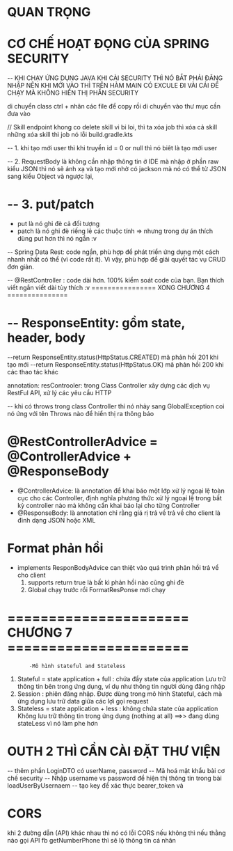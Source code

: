 # QUAN TRỌNG 
# CƠ CHẾ HOẠT ĐỌNG CỦA SPRING SECURITY
 -- KHI CHẠY ỨNG DỤNG JAVA KHI CÀI SECURITY THÌ NÓ BẮT PHẢI ĐĂNG NHẬP NÊN KHI MỚI VÀO THÌ
 TRÊN HÀM MAIN CÓ EXCULE ĐI VÀI CÁI ĐỂ CHẠY MÀ KHÔNG HIỂN THỊ PHẦN SECURITY

di chuyển class ctrl + nhân các file để copy rồi di chuyển vào thư mục cần đưa vào 

// Skill endpoint khong co delete skill vi bi loi, thì ta xóa job thì xóa cả skill những xóa skill thì job nó lỗi 
build.gradle.kts


-- 1. khi tạo mới user thì khi truyền id = 0 or null thì nó biêt là tạo mới user

-- 2. RequestBody là không cần nhập thông tin ở IDE mà nhập ở phần raw kiểu JSON thì nó sẽ ánh xạ và tạo mới nhờ có jackson mà nó có thể từ JSON sang kiểu Object và ngược lại, 

# -- 3. put/patch
  - put là nó ghi đè cả đối tượng
  - patch là nó ghi đè riếng lẻ các thuộc tính
  => nhưng trong dự án thích dùng put hơn thì nó ngắn :v

-- Spring Data Rest: code ngắn, phù hợp để phát triển ứng dụng một cách nhanh nhất có
thể (vì code rất ít). Vì vậy, phù hợp để giải quyết tác vụ CRUD đơn giản.

-- @RestController : code dài hơn. 100% kiểm soát code của bạn. Bạn thích viết ngắn viết
dài tùy thích :v
     ================ XONG CHƯƠNG 4  ===============

# -- ResponseEntity: gồm state, header, body  

   --return ResponseEntity.status(HttpStatus.CREATED) mã phản hồi 201 khi tạo mới
   --return ResponseEntity.status(HttpStatus.OK) mã phản hồi 200 khi các thao tác khác

annotation: resControoler: trong Class Controller xây dựng các dịch vụ RestFul API, xử lý các yêu cầu HTTP

-- khi có throws trong class Controller thì nó nhảy sang GlobalException coi nó ứng với tên Throws nào để hiển thị ra thông báo

 # @RestControllerAdvice = @ControllerAdvice + @ResponseBody

  + @ControllerAdvice: là annotation để khai báo một lớp xử lý ngoại lệ toàn cục cho các Controller, định nghĩa phương thức xử lý ngoại lệ trong bất kỳ controller nào mà không cần khai báo lại cho từng Controller
  + @ResponseBody: là annotation chỉ rằng giá rị trả về trả về cho client là đinh dạng JSON hoặc XML 

# Format phản hồi
  + implements ResponBodyAdvice can thiệt vào quá trình phản hồi trả vể cho client
    1. supports return true là bất kì phản hồi nào cũng ghi đè
    2. Global chạy trước rồi FormatResPonse mới chạy

# ====================== CHƯƠNG 7 ======================
           -Mô hình stateful and Stateless
1. Stateful = state application + full : chứa đầy state của application
Lưu trữ thông tin bên trong ứng dụng, ví dụ như thông tin người dùng đăng nhập
2. Session : phiên đăng nhập. Được dùng trong mô hình Stateful, cách mà ứng dụng lưu
trữ data giữa các lợi gọi request
3. Stateless = state application + less : không chứa state của application  
Không lưu trữ thông tin trong ứng dụng (nothing at all) 
 ==>> đang dùng stateLess  vì nó làm phe hơn

 # OUTH 2 THÌ CẦN CÀI ĐẶT THƯ VIỆN 
-- thêm phần LoginDTO có userName, password
-- Mã hoá mật khẩu bài cơ chế security
-- Nhập username vs password để hiện thị thông tin trong bài loadUserByUsernaem
-- tạo key để xác thực bearer_token và 
# CORS 
 khi 2 đường dẫn (API) khác nhau thì nó có lỗi CORS nếu không thì
 nếu thằng nào gọi API fb getNumberPhone thì sẽ lộ thông tin cá nhân



